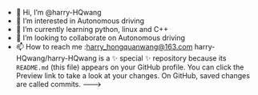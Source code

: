 - 👋 Hi, I’m @harry-HQwang
- 👀 I’m interested in Autonomous driving
- 🌱 I’m currently learning python, linux and C++
- 💞️ I’m looking to collaborate on Autonomous driving
- 📫 How to reach me :harry_hongquanwang@163.com
harry-HQwang/harry-HQwang is a ✨ special ✨ repository because its `README.md` (this file) appears on your GitHub profile.
You can click the Preview link to take a look at your changes.
On GitHub, saved changes are called commits. 
--->
